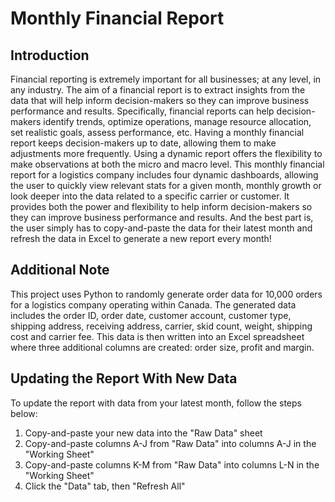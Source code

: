 # Monthly Financial Report

## Introduction
Financial reporting is extremely important for all businesses; at any level, in any industry. The aim of a financial report is to extract insights from the data that will help inform decision-makers so they can improve business performance and results. Specifically, financial reports can help decision-makers identify trends, optimize operations, manage resource allocation, set realistic goals, assess performance, etc. Having a monthly financial report keeps decision-makers up to date, allowing them to make adjustments more frequently. Using a dynamic report offers the flexibility to make observations at both the micro and macro level. This monthly financial report for a logistics company includes four dynamic dashboards, allowing the user to quickly view relevant stats for a given month, monthly growth or look deeper into the data related to a specific carrier or customer. It provides both the power and flexibility to help inform decision-makers so they can improve business performance and results. And the best part is, the user simply has to copy-and-paste the data for their latest month and refresh the data in Excel to generate a new report every month!

## Additional Note
This project uses Python to randomly generate order data for 10,000 orders for a logistics company operating within Canada. The generated data includes the order ID, order date, customer account, customer type, shipping address, receiving address, carrier, skid count, weight, shipping cost and carrier fee. This data is then written into an Excel spreadsheet where three additional columns are created: order size, profit and margin.

## Updating the Report With New Data
To update the report with data from your latest month, follow the steps below:
  1. Copy-and-paste your new data into the "Raw Data" sheet
  2. Copy-and-paste columns A-J from "Raw Data" into columns A-J in the "Working Sheet"
  3. Copy-and-paste columns K-M from "Raw Data" into columns L-N in the "Working Sheet"
  4. Click the "Data" tab, then "Refresh All"
